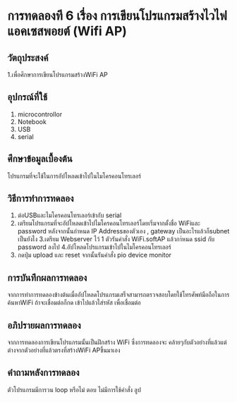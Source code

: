 # การทดลองที 6 เรื่อง การเขียนโปรแกรมสร้างไวไฟแอคเซสพอยต์ (Wifi AP)
## วัตถุประสงค์
1.เพื่อศึกษาการเขียนโปรแกรมสร้างWiFi AP
## อุปกรณ์ที่ใช้
1. microcontrollor
2. Notebook 
3. USB
4. serial
## ศึกษาข้อมูลเบื้องต้น
โปรแกรมที่จะใช้ในการอัปโหลดเข้าไปในไมโครคอนโทรเลอร์
## วิธีการทําการทดลอง
1. ต่อUSBและไมโครคอนโทรเลอร์เข้ากับ serial
2. เตรียมโปรแกรมที่จะอัปโหลดเข้าไปไมโครคอนโทรเลอร์โดยเริ่มจากตั้งชื่อ WiFiและ password หลังจากนั้นกำหนด IP Addressของตัวเอง , gateway เป็นอะไรแล้วก็subnet เป็นยังไง
3.เตรียม Webserver ไว้ 1 ตัวรันคำสั่ง WiFi.softAP แล้วกาํหนด ssid กับ password ลงไป
4.อัปโหลดโปรแกรมเข้าไปในไมโครคอนโทรเลอร์
5. กดปุ่ม upload และ reset จากนั้นรันคำสั่ง pio device monitor
## การบันทึกผลการทดลอง
จากการทําการทดลองข้างต้นเมื่ออัปโหลดโปรแกรมเสร็จสามารถตรวจสอบโดยใช้โทรศัพท์มือถือในการค้นหาWiFi ถ้าจะเชื่อมต่อก็กด เข้าไปแล้วใส่รหัส เพื่อเชื่อมต่อ
## อภิปรายผลการทดลอง
จากการทดลองการเขียนโปรแกรมนั้นเป็นฝึกสร้าง WiFi ซึ่งการทดลองจะ
คล้ายๆกับตัวอย่างที่แล้วแต่ต่างจากตัวอย่างที่แล้วตรงที่สร้างWiFi APขึ้นมาเอง
## คําถามหลังการทดลอง
ตัวโปรแกรมมีการวน loop หรือไม่ ตอบ ไม่มีการใช้คำสั่ง ลูป
